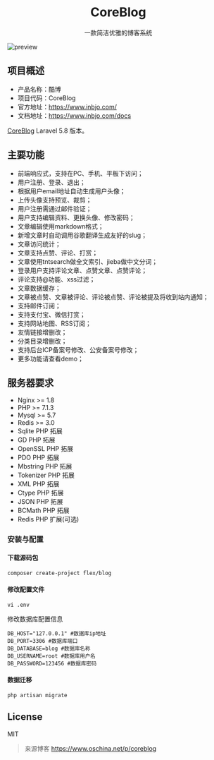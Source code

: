 <h1 align="center"> CoreBlog </h1>

<p align="center">一款简洁优雅的博客系统</p>

![preview](https://raw.githubusercontent.com/inbjo/CoreBlog/master/public/images/preview.png)

## 项目概述

* 产品名称：酷博
* 项目代码：CoreBlog
* 官方地址：https://www.inbjo.com/
* 文档地址：https://www.inbjo.com/docs

[CoreBlog](https://github.com/inbjo/CoreBlog) Laravel 5.8 版本。

## 主要功能
* 前端响应式，支持在PC、手机、平板下访问；
* 用户注册、登录、退出；
* 根据用户email地址自动生成用户头像；
* 上传头像支持预览、裁剪；
* 用户注册需通过邮件验证；
* 用户支持编辑资料、更换头像、修改密码；
* 文章编辑使用markdown格式；
* 新增文章时自动调用谷歌翻译生成友好的slug；
* 文章访问统计；
* 文章支持点赞、评论、打赏；
* 文章使用tntsearch做全文索引、jieba做中文分词；
* 登录用户支持评论文章、点赞文章、点赞评论；
* 评论支持@功能、xss过滤；
* 文章数据缓存；
* 文章被点赞、文章被评论、评论被点赞、评论被提及将收到站内通知；
* 支持邮件订阅；
* 支持支付宝、微信打赏；
* 支持网站地图、RSS订阅；
* 友情链接增删改；
* 分类目录增删改；
* 支持后台ICP备案号修改、公安备案号修改；
* 更多功能请查看demo；

## 服务器要求
* Nginx >= 1.8
* PHP >= 7.1.3
* Mysql >= 5.7
* Redis >= 3.0
* Sqlite PHP 拓展
* GD PHP 拓展
* OpenSSL PHP 拓展
* PDO PHP 拓展
* Mbstring PHP 拓展
* Tokenizer PHP 拓展
* XML PHP 拓展
* Ctype PHP 拓展
* JSON PHP 拓展
* BCMath PHP 拓展
* Redis PHP 扩展(可选)

### 安装与配置
#### 下载源码包
```
composer create-project flex/blog 
```

#### 修改配置文件
```
vi .env
```
修改数据库配置信息
```
DB_HOST="127.0.0.1" #数据库ip地址
DB_PORT=3306 #数据库端口
DB_DATABASE=blog #数据库名称
DB_USERNAME=root #数据库用户名
DB_PASSWORD=123456 #数据库密码
```

#### 数据迁移
```
php artisan migrate
```

## License
MIT

> 来源博客 https://www.oschina.net/p/coreblog
